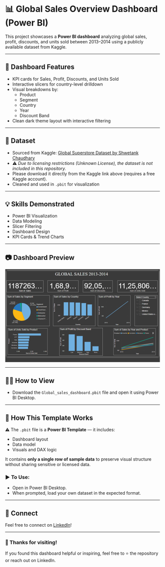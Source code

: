 # 📊 Global Sales Overview Dashboard (Power BI)

This project showcases a **Power BI dashboard** analyzing global sales, profit, discounts, and units sold between 2013–2014 using a publicly available dataset from Kaggle.

---

## 📌 Dashboard Features
- KPI cards for Sales, Profit, Discounts, and Units Sold
- Interactive slicers for country-level drilldown
- Visual breakdowns by:
  - Product
  - Segment
  - Country
  - Year
  - Discount Band
- Clean dark theme layout with interactive filtering

---

## 📂 Dataset
- Sourced from Kaggle: [Global Superstore Dataset by Shwetank Chaudhary](https://www.kaggle.com/datasets/shwetankchaudhary/power-bi-sample-data)
- ⚠️ *Due to licensing restrictions (Unknown License), the dataset is not included in this repository.*
- Please download it directly from the Kaggle link above (requires a free Kaggle account).
- Cleaned and used in `.pbit` for visualization

---

## 💡 Skills Demonstrated
- Power BI Visualization
- Data Modeling
- Slicer Filtering
- Dashboard Design
- KPI Cards & Trend Charts

---

## 📷 Dashboard Preview
![Dashboard Screenshot](dashboard.png)

---

## 👩‍💻 How to View
- Download the `Global_sales_dashboard.pbit` file and open it using Power BI Desktop.

---

## 📁 How This Template Works
⚠️ The `.pbit` file is a **Power BI Template** — it includes:
- Dashboard layout
- Data model
- Visuals and DAX logic  

It contains **only a single row of sample data** to preserve visual structure without sharing sensitive or licensed data.

### ▶️ To Use:
- Open in Power BI Desktop.
- When prompted, load your own dataset in the expected format.

---

## 🔗 Connect
Feel free to connect on [LinkedIn](https://www.linkedin.com/in/priya-shaji-426001280/)!

---

### 🙌 Thanks for visiting!
If you found this dashboard helpful or inspiring, feel free to ⭐ the repository or reach out on LinkedIn.


